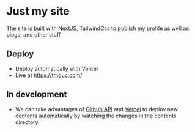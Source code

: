 # Just my site
The site is built with NextJS, TailwindCss to publish my profile as well as blogs, and other stuff

## Deploy
- Deploy automatically with Vercel
- Live at https://tmduc.com/

## In development
- We can take advantages of [Github API](https://docs.github.com/en/rest/reference/repos#contents) and [Vercel](https://vercel.com/) to deploy new contents automatically by watching the changes in the contents directory.
